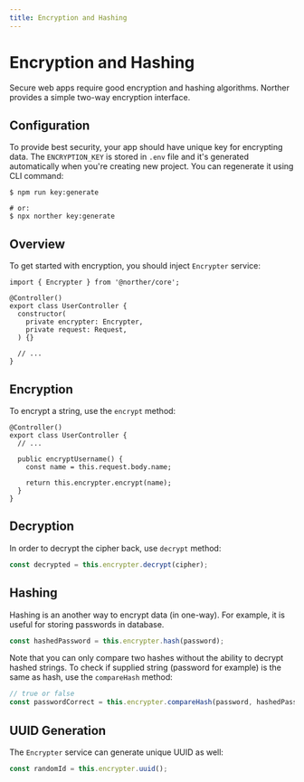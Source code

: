```yaml
---
title: Encryption and Hashing
---
```


# Encryption and Hashing

Secure web apps require good encryption and hashing algorithms. Norther provides a simple two-way encryption interface.

## Configuration

To provide best security, your app should have unique key for encrypting data. The `ENCRYPTION_KEY` is stored in `.env` file and it's generated automatically when you're creating new project. You can regenerate it using CLI command:

```shell
$ npm run key:generate

# or:
$ npx norther key:generate
```

## Overview

To get started with encryption, you should inject `Encrypter` service:

```ts{6}
import { Encrypter } from '@norther/core';

@Controller()
export class UserController {
  constructor(
    private encrypter: Encrypter,
    private request: Request,
  ) {}

  // ...
}
```

## Encryption

To encrypt a string, use the `encrypt` method:

```ts{8}
@Controller()
export class UserController {
  // ...

  public encryptUsername() {
    const name = this.request.body.name;

    return this.encrypter.encrypt(name);
  }
}
```

## Decryption

In order to decrypt the cipher back, use `decrypt` method:

```ts
const decrypted = this.encrypter.decrypt(cipher);
```

## Hashing

Hashing is an another way to encrypt data (in one-way). For example, it is useful for storing passwords in database.

```ts
const hashedPassword = this.encrypter.hash(password);
```

Note that you can only compare two hashes without the ability to decrypt hashed strings. To check if supplied string (password for example) is the same as hash, use the `compareHash` method:

```ts
// true or false
const passwordCorrect = this.encrypter.compareHash(password, hashedPassword);
```

## UUID Generation

The `Encrypter` service can generate unique UUID as well:

```ts
const randomId = this.encrypter.uuid();
```
